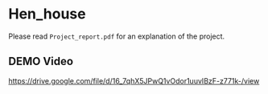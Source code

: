 # Hen_house
Please read `Project_report.pdf` for an explanation of the project.
## DEMO Video
https://drive.google.com/file/d/16_7qhX5JPwQ1vOdor1uuvIBzF-z771k-/view 
